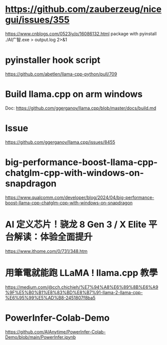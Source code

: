 # https://github.com/zauberzeug/nicegui/issues/355
https://www.cnblogs.com/0523jy/p/16086132.html
package with pyinstall
 ./AI广智.exe > output.log 2>&1

# pyinstaller hook script
 https://github.com/abetlen/llama-cpp-python/pull/709

# Build llama.cpp on arm windows
Doc: https://github.com/ggerganov/llama.cpp/blob/master/docs/build.md

# Issue
https://github.com/ggerganov/llama.cpp/issues/8455

# big-performance-boost-llama-cpp-chatglm-cpp-with-windows-on-snapdragon
https://www.qualcomm.com/developer/blog/2024/04/big-performance-boost-llama-cpp-chatglm-cpp-with-windows-on-snapdragon

# AI 定义芯片！骁龙 8 Gen 3 / X Elite 平台解读：体验全面提升
https://www.ithome.com/0/731/348.htm

# 用筆電就能跑 LLaMA ! llama.cpp 教學
https://medium.com/@cch.chichieh/%E7%94%A8%E6%89%8B%E6%A9%9F%E5%B0%B1%E8%83%BD%E8%B7%91-llama-2-llama-cpp-%E6%95%99%E5%AD%B8-2451807f8ba5

# PowerInfer-Colab-Demo
https://github.com/AIAnytime/PowerInfer-Colab-Demo/blob/main/PowerInfer.ipynb


